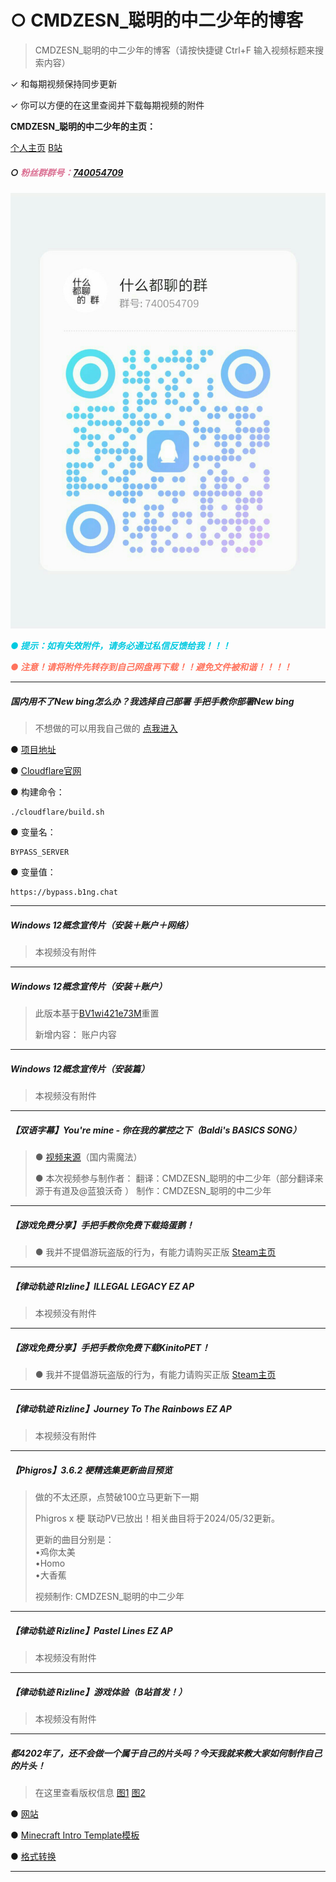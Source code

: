 # ○ CMDZESN_聪明的中二少年的博客


> CMDZESN_聪明的中二少年的博客（请按快捷键 Ctrl+F 输入视频标题来搜索内容）


✓ 和每期视频保持同步更新


✓ 你可以方便的在这里查阅并下载每期视频的附件


**CMDZESN_聪明的中二少年的主页：**


[个人主页](https://cmdzesn.qeyhl.icu/) [B站](https://b23.tv/EgwH3FU)


##### ○ <font color="#DB7093">粉丝群群号：[740054709](http://qm.qq.com/cgi-bin/qm/qr?_wv=1027&k=xqiVpai_oFlNYTvTuUlj-oiesNSVT5NC&authKey=73dpZA6D3P%2FhvSQOq%2F82kV6R4z7OD0GwZPYcOxxUEYsojItHb6pMYRK6AtX5LK1J&noverify=0&group_code=740054709)</font>


![粉丝群](/QQQun.jpg)




***<font color="#00CAE1">● 提示：如有失效附件，请务必通过私信反馈给我！！！</font>***


***<font color="#FF725C">● 注意！请将附件先转存到自己网盘再下载！！避免文件被和谐！！！！</font>***



<HR>


##### **国内用不了New bing怎么办？我选择自己部署 手把手教你部署New bing**


> 不想做的可以用我自己做的 [点我进入](https://cmdzesn-copilot.qeyhl.icu/web/#/)


● [项目地址](https://github.com/Harry-zklcdc/go-proxy-bingai)


● [Cloudflare官网](https://dash.cloudflare.com/)


● 构建命令：

```
./cloudflare/build.sh
```


● 变量名：

```
BYPASS_SERVER
```


● 变量值：

```
https://bypass.b1ng.chat
```



<HR>

##### **Windows 12概念宣传片（安装＋账户＋网络）**

> 本视频没有附件



<HR>

##### **Windows 12概念宣传片（安装＋账户）**

> 此版本基于[BV1wi421e73M](https://b23.tv/4Ae1TuT)重置
> 
> 新增内容：
> 账户内容



<HR>

##### **Windows 12概念宣传片（安装篇）**

> 本视频没有附件



<HR>

##### **【双语字幕】You're mine  -  你在我的掌控之下（Baldi's BASICS SONG）**

> ● [视频来源](https://youtu.be/IlouAA8mRZo)（国内需魔法）
> 
> ● 本次视频参与制作者：
> 翻译：CMDZESN_聪明的中二少年（部分翻译来源于有道及@蓝狼沃奇 ）
> 制作：CMDZESN_聪明的中二少年



<HR>

##### **【游戏免费分享】手把手教你免费下载捣蛋鹅！**

> ● 我并不提倡游玩盗版的行为，有能力请购买正版 [Steam主页](https://store.steampowered.com/app/837470/Untitled_Goose_Game/)



<HR>

##### **【律动轨迹 Rlzline】ILLEGAL LEGACY EZ AP**

> 本视频没有附件



<HR>

##### **【游戏免费分享】手把手教你免费下载KinitoPET！**

> ● 我并不提倡游玩盗版的行为，有能力请购买正版 [Steam主页](https://store.steampowered.com/app/2075070/KinitoPET/)



<HR>

##### **【律动轨迹 Rizline】Journey To The Rainbows EZ AP**

> 本视频没有附件



<HR>

##### **【Phigros】3.6.2 梗精选集更新曲目预览**

> 做的不太还原，点赞破100立马更新下一期
> 
> Phigros x 梗 联动PV已放出！相关曲目将于2024/05/32更新。
> 
> 更新的曲目分别是：<br>
> •鸡你太美<br>
> •Homo<br>
> •大香蕉
> 
> 视频制作: CMDZESN_聪明的中二少年



<HR>

##### **【律动轨迹 Rizline】Pastel Lines EZ AP**

> 本视频没有附件



<HR>

##### **【律动轨迹 Rizline】游戏体验（B站首发！）**

> 本视频没有附件



<HR>

##### **都4202年了，还不会做一个属于自己的片头吗？今天我就来教大家如何制作自己的片头！**

> 在这里查看版权信息 [图1](https://cmdzesn-blog.qeyhl.icu/Pictures/BV1ru4m1T7rU/Piantou1.jpg) [图2](https://cmdzesn-blog.qeyhl.icu/Pictures/BV1ru4m1T7rU/Piantou2.jpg)

● [网站](https://panzoid.com/)

● [Minecraft Intro Template模板](https://panzoid.com/creations/394741) 

● [格式转换](https://convertio.co/zh/mkv-mp4/)



<HR>

